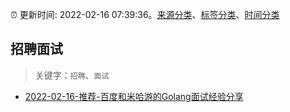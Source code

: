 :alarm_clock: 更新时间: 2022-02-16 07:39:36。[来源分类](../README.md)、[标签分类](../TAGS.md)、[时间分类](../TIMELINE.md)

## 招聘面试


> 关键字：`招聘`、`面试`



- [2022-02-16-推荐-百度和米哈游的Golang面试经验分享](https://toutiao.io/k/q0sox0k) 